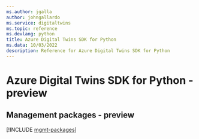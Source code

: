 ```yaml
---
ms.author: jgalla
author: johngallardo
ms.service: digitaltwins
ms.topic: reference
ms.devlang: python
title: Azure Digital Twins SDK for Python
ms.data: 10/03/2022
description: Reference for Azure Digital Twins SDK for Python
---
```

# Azure Digital Twins SDK for Python - preview

## Management packages - preview
[!INCLUDE [mgmt-packages](digital-twins-mgmt-index.md)]
